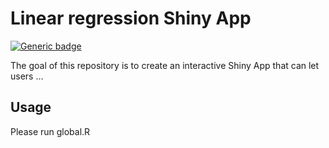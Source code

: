 
<!-- README.md is generated from README.Rmd. Please edit that file -->

# Linear regression Shiny App

<!-- badges: start -->

[![Generic
badge](https://img.shields.io/badge/Open%20Source-Yes-green.svg)](https://github.com/gui33627/LR_Shinyapp)
<!-- badges: end -->

The goal of this repository is to create an interactive Shiny App that
can let users …

## Usage

Please run global.R

